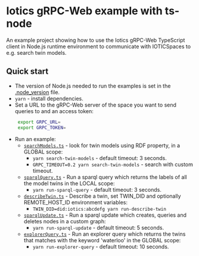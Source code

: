 # Iotics gRPC-Web example with ts-node
An example project showing how to use the Iotics gRPC-Web TypeScript client in Node.js runtime environment
to communicate with IOTICSpaces to e.g. search twin models.


## Quick start
* The version of Node.js needed to run the examples is set in the [.node_version](./.node-version) file.
* `yarn` - install dependencies.
* Set a URL to the gRPC-Web server of the space you want to send queries to and an access token:
  ```bash
   export GRPC_URL=
   export GRPC_TOKEN=
  ```
* Run an example:
  * [`searchModels.ts`](./src/searchModels.ts) - look for twin models using RDF property, in a GLOBAL scope:
    * `yarn search-twin-models` - default timeout: 3 seconds.
    * `GRPC_TIMEOUT=0.2 yarn search-twin-models` - search with custom timeout.
  * [`sparqlQuery.ts`](./src/sparqlQuery.ts) - Run a sparql query which returns the labels of all the model twins in the LOCAL scope:
    * `yarn run-sparql-query` - default timeout: 3 seconds.
  * [`describeTwin.ts`](./src/describeTwin.ts) - Describe a twin, set TWIN_DID and optionally REMOTE_HOST_ID environment variables: 
    * `TWIN_DID=did:iotics:abcdefg yarn run-describe-twin`
  * [`sparqlUpdate.ts`](./src/sparqlUpdate.ts) - Run a sparql update which creates, queries and deletes nodes in a custom graph:
    * `yarn run-sparql-update` - default timeout: 5 seconds.
  * [`explorerQuery.ts`](./src/explorerQuery.ts) - Run an explorer query which returns the twins that matches with the keyword 'waterloo' in the GLOBAL scope:
    * `yarn run-explorer-query` - default timeout: 10 seconds.

